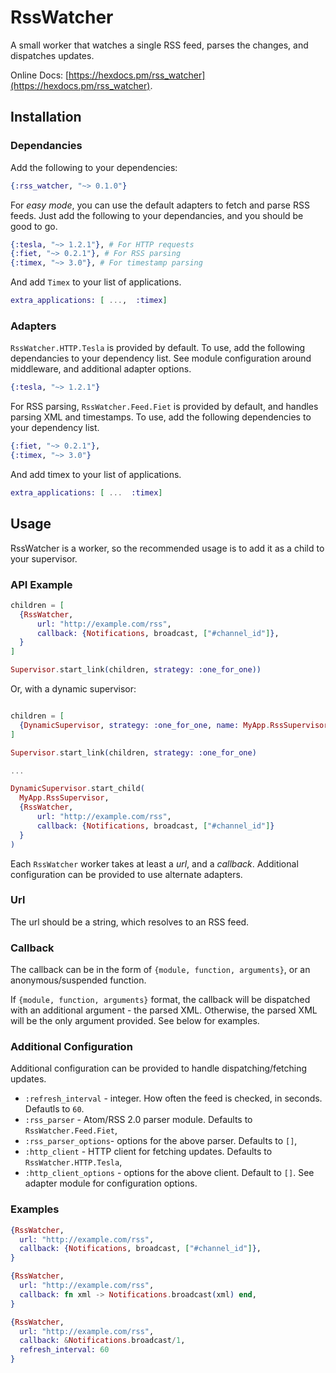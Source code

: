 # RssWatcher

A small worker that watches a single RSS feed, parses the changes, and dispatches updates.

Online Docs: [https://hexdocs.pm/rss_watcher](https://hexdocs.pm/rss_watcher).

## Installation

### Dependancies

Add the following to your dependencies:

```elixir
{:rss_watcher, "~> 0.1.0"}
```

For _easy mode_, you can use the default adapters to fetch and parse
RSS feeds. Just add the following to your dependancies, and you should be good
to go.

```elixir
{:tesla, "~> 1.2.1"}, # For HTTP requests
{:fiet, "~> 0.2.1"}, # For RSS parsing
{:timex, "~> 3.0"}, # For timestamp parsing
```

And add `Timex` to your list of applications.

```elixir
extra_applications: [ ...,  :timex]
```

### Adapters

`RssWatcher.HTTP.Tesla` is provided by default. To use, add the following
dependancies to your dependency list. See module configuration around middleware, and additional
adapter options.

```elixir
{:tesla, "~> 1.2.1"}
```

For RSS parsing, `RssWatcher.Feed.Fiet` is provided by default,
and handles parsing XML and timestamps. To use, add the following dependencies
to your dependency list.

```elixir
{:fiet, "~> 0.2.1"},
{:timex, "~> 3.0"}
```

And add timex to your list of applications.

```elixir
extra_applications: [ ...  :timex]
```

## Usage

RssWatcher is a worker, so the recommended usage is to add it as a child
to your supervisor.

### API Example

```elixir
children = [
  {RssWatcher,
      url: "http://example.com/rss",
      callback: {Notifications, broadcast, ["#channel_id"]},
  }
]

Supervisor.start_link(children, strategy: :one_for_one))
```

Or, with a dynamic supervisor:

```elixir

children = [
  {DynamicSupervisor, strategy: :one_for_one, name: MyApp.RssSupervisor}
]

Supervisor.start_link(children, strategy: :one_for_one)

...

DynamicSupervisor.start_child(
  MyApp.RssSupervisor,
  {RssWatcher,
      url: "http://example.com/rss",
      callback: {Notifications, broadcast, ["#channel_id"]}
  }
)

```

Each `RssWatcher` worker takes at least a _url_, and a _callback_. Additional
configuration can be provided to use alternate adapters.

### Url

The url should be a string, which resolves to an RSS feed.

### Callback

The callback can be in the form of `{module, function, arguments}`, or
an anonymous/suspended function.

If `{module, function, arguments}` format, the callback will be dispatched with
an additional argument - the parsed XML. Otherwise, the parsed XML will be
the only argument provided. See below for examples.

### Additional Configuration

Additional configuration can be provided to handle dispatching/fetching updates.

- `:refresh_interval` - integer. How often the feed is checked, in seconds. Defautls to `60`.
- `:rss_parser` - Atom/RSS 2.0 parser module. Defaults to `RssWatcher.Feed.Fiet`,
- `:rss_parser_options`- options for the above parser. Defaults to `[]`,
- `:http_client` - HTTP client for fetching updates. Defaults to `RssWatcher.HTTP.Tesla`,
- `:http_client_options` - options for the above client. Default to `[]`. See adapter module for configuration options.

### Examples

```elixir
{RssWatcher,
  url: "http://example.com/rss",
  callback: {Notifications, broadcast, ["#channel_id"]},
}

{RssWatcher,
  url: "http://example.com/rss",
  callback: fn xml -> Notifications.broadcast(xml) end,
}

{RssWatcher,
  url: "http://example.com/rss",
  callback: &Notifications.broadcast/1,
  refresh_interval: 60
}
```
